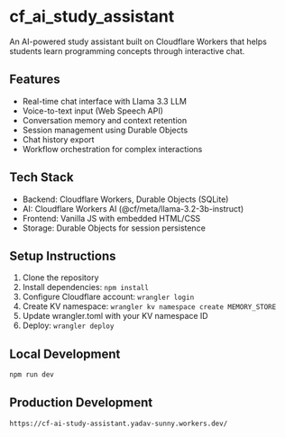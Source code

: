 # cf_ai_study_assistant

An AI-powered study assistant built on Cloudflare Workers that helps students learn programming concepts through interactive chat.

## Features
- Real-time chat interface with Llama 3.3 LLM
- Voice-to-text input (Web Speech API)
- Conversation memory and context retention
- Session management using Durable Objects
- Chat history export
- Workflow orchestration for complex interactions

## Tech Stack
- Backend: Cloudflare Workers, Durable Objects (SQLite)
- AI: Cloudflare Workers AI (@cf/meta/llama-3.2-3b-instruct)
- Frontend: Vanilla JS with embedded HTML/CSS
- Storage: Durable Objects for session persistence

## Setup Instructions

1. Clone the repository
2. Install dependencies: `npm install`
3. Configure Cloudflare account: `wrangler login`
4. Create KV namespace: `wrangler kv namespace create MEMORY_STORE`
5. Update wrangler.toml with your KV namespace ID
6. Deploy: `wrangler deploy`

## Local Development
```bash
npm run dev
```

## Production Development
```bash
https://cf-ai-study-assistant.yadav-sunny.workers.dev/
```
